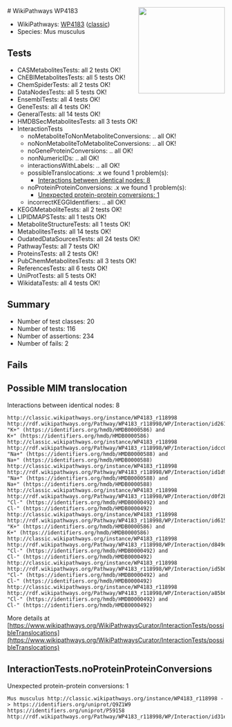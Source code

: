 <img style="float: right; width: 200px" src="https://upload.wikimedia.org/wikipedia/commons/thumb/8/83/Wplogo_with_text_500.png/640px-Wplogo_with_text_500.png" />
# WikiPathways WP4183

* WikiPathways: [WP4183](https://wikipathways.org/pathways/WP4183) ([classic](https://classic.wikipathways.org/instance/WP4183))
* Species: Mus musculus
## Tests
* CASMetabolitesTests: all 2 tests OK!
* ChEBIMetabolitesTests: all 5 tests OK!
* ChemSpiderTests: all 2 tests OK!
* DataNodesTests: all 5 tests OK!
* EnsemblTests: all 4 tests OK!
* GeneTests: all 4 tests OK!
* GeneralTests: all 14 tests OK!
* HMDBSecMetabolitesTests: all 3 tests OK!
* InteractionTests
    * noMetaboliteToNonMetaboliteConversions: .. all OK!
    * noNonMetaboliteToMetaboliteConversions: .. all OK!
    * noGeneProteinConversions: .. all OK!
    * nonNumericIDs: .. all OK!
    * interactionsWithLabels: .. all OK!
    * possibleTranslocations: .x we found 1 problem(s):
        * [Interactions between identical nodes: 8](#1c11820d)
    * noProteinProteinConversions: .x we found 1 problem(s):
        * [Unexpected protein-protein conversions: 1](#2cf74677)
    * incorrectKEGGIdentifiers: .. all OK!
* KEGGMetaboliteTests: all 2 tests OK!
* LIPIDMAPSTests: all 1 tests OK!
* MetaboliteStructureTests: all 1 tests OK!
* MetabolitesTests: all 14 tests OK!
* OudatedDataSourcesTests: all 24 tests OK!
* PathwayTests: all 7 tests OK!
* ProteinsTests: all 2 tests OK!
* PubChemMetabolitesTests: all 3 tests OK!
* ReferencesTests: all 6 tests OK!
* UniProtTests: all 5 tests OK!
* WikidataTests: all 4 tests OK!


## Summary

* Number of test classes: 20
* Number of tests: 116
* Number of assertions: 234
* Number of fails: 2

## Fails

<a name="1c11820d" />

## Possible MIM translocation

Interactions between identical nodes: 8
```
http://classic.wikipathways.org/instance/WP4183_r118998 http://rdf.wikipathways.org/Pathway/WP4183_r118998/WP/Interaction/id261cbb5e "K+" (https://identifiers.org/hmdb/HMDB0000586) and 
K+" (https://identifiers.org/hmdb/HMDB0000586)
http://classic.wikipathways.org/instance/WP4183_r118998 http://rdf.wikipathways.org/Pathway/WP4183_r118998/WP/Interaction/idcc0411c "Na+" (https://identifiers.org/hmdb/HMDB0000588) and 
Na+" (https://identifiers.org/hmdb/HMDB0000588)
http://classic.wikipathways.org/instance/WP4183_r118998 http://rdf.wikipathways.org/Pathway/WP4183_r118998/WP/Interaction/id1d935e84 "Na+" (https://identifiers.org/hmdb/HMDB0000588) and 
Na+" (https://identifiers.org/hmdb/HMDB0000588)
http://classic.wikipathways.org/instance/WP4183_r118998 http://rdf.wikipathways.org/Pathway/WP4183_r118998/WP/Interaction/d0f2b "Cl-" (https://identifiers.org/hmdb/HMDB0000492) and 
Cl-" (https://identifiers.org/hmdb/HMDB0000492)
http://classic.wikipathways.org/instance/WP4183_r118998 http://rdf.wikipathways.org/Pathway/WP4183_r118998/WP/Interaction/id61587368 "K+" (https://identifiers.org/hmdb/HMDB0000586) and 
K+" (https://identifiers.org/hmdb/HMDB0000586)
http://classic.wikipathways.org/instance/WP4183_r118998 http://rdf.wikipathways.org/Pathway/WP4183_r118998/WP/Interaction/d849d "Cl-" (https://identifiers.org/hmdb/HMDB0000492) and 
Cl-" (https://identifiers.org/hmdb/HMDB0000492)
http://classic.wikipathways.org/instance/WP4183_r118998 http://rdf.wikipathways.org/Pathway/WP4183_r118998/WP/Interaction/id5b01cab1 "Cl-" (https://identifiers.org/hmdb/HMDB0000492) and 
Cl-" (https://identifiers.org/hmdb/HMDB0000492)
http://classic.wikipathways.org/instance/WP4183_r118998 http://rdf.wikipathways.org/Pathway/WP4183_r118998/WP/Interaction/a85b6 "Cl-" (https://identifiers.org/hmdb/HMDB0000492) and 
Cl-" (https://identifiers.org/hmdb/HMDB0000492)
```

More details at [https://www.wikipathways.org/WikiPathwaysCurator/InteractionTests/possibleTranslocations](https://www.wikipathways.org/WikiPathwaysCurator/InteractionTests/possibleTranslocations)

<a name="2cf74677" />

## InteractionTests.noProteinProteinConversions

Unexpected protein-protein conversions: 1
```
Mus musculus http://classic.wikipathways.org/instance/WP4183_r118998 -> https://identifiers.org/uniprot/Q9Z1W9 https://identifiers.org/uniprot/P59158 http://rdf.wikipathways.org/Pathway/WP4183_r118998/WP/Interaction/id31e62b73
```

